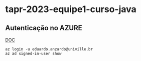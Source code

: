 # tapr-2023-equipe1-curso-java

## Autenticação no AZURE
[DOC](https://learn.microsoft.com/en-us/cli/azure/install-azure-cli-linux?pivots=apt)

```
az login -u eduardo.anzardo@univille.br
az ad signed-in-user show
```